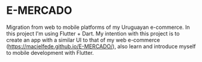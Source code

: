 # E-MERCADO

Migration from web to mobile platforms of my Uruguayan e-commerce.
In this project I'm using Flutter + Dart.
My intention with this project is to create an app with a similar UI to that of my web
e-commerce (https://macielfede.github.io/E-MERCADO/),
also learn and introduce myself to mobile development with Flutter.

